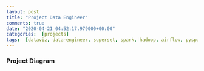 ```yaml
---
layout: post
title: "Project Data Engineer"
comments: true
date: "2020-04-21 04:52:17.979000+00:00"
categories:  [projects]
tags:  [dataviz, data-engineer, superset, spark, hadoop, airflow, pyspark]
---
```




### Project Diagram














